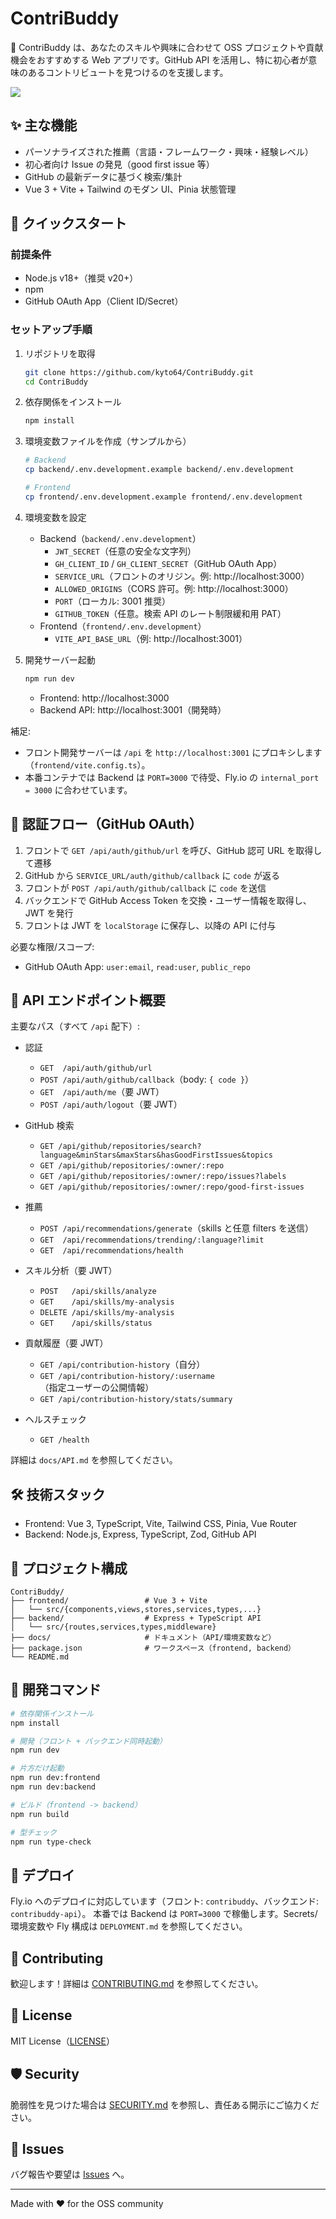 # ContriBuddy

🧭 ContriBuddy は、あなたのスキルや興味に合わせて OSS プロジェクトや貢献機会をおすすめする Web アプリです。GitHub API を活用し、特に初心者が意味のあるコントリビュートを見つけるのを支援します。

<kbd><img src="https://github.com/user-attachments/assets/abaaf604-63c7-4d7b-8d03-8057292dd35a" /></kbd>

## ✨ 主な機能

- パーソナライズされた推薦（言語・フレームワーク・興味・経験レベル）
- 初心者向け Issue の発見（good first issue 等）
- GitHub の最新データに基づく検索/集計
- Vue 3 + Vite + Tailwind のモダン UI、Pinia 状態管理

## 🚀 クイックスタート

### 前提条件
- Node.js v18+（推奨 v20+）
- npm
- GitHub OAuth App（Client ID/Secret）

### セットアップ手順

1. リポジトリを取得
   ```bash
   git clone https://github.com/kyto64/ContriBuddy.git
   cd ContriBuddy
   ```

2. 依存関係をインストール
   ```bash
   npm install
   ```

3. 環境変数ファイルを作成（サンプルから）
   ```bash
   # Backend
   cp backend/.env.development.example backend/.env.development

   # Frontend
   cp frontend/.env.development.example frontend/.env.development
   ```

4. 環境変数を設定
   - Backend（`backend/.env.development`）
     - `JWT_SECRET`（任意の安全な文字列）
     - `GH_CLIENT_ID` / `GH_CLIENT_SECRET`（GitHub OAuth App）
     - `SERVICE_URL`（フロントのオリジン。例: http://localhost:3000）
     - `ALLOWED_ORIGINS`（CORS 許可。例: http://localhost:3000）
     - `PORT`（ローカル: 3001 推奨）
     - `GITHUB_TOKEN`（任意。検索 API のレート制限緩和用 PAT）
   - Frontend（`frontend/.env.development`）
     - `VITE_API_BASE_URL`（例: http://localhost:3001）

5. 開発サーバー起動
   ```bash
   npm run dev
   ```

   - Frontend: http://localhost:3000
   - Backend API: http://localhost:3001（開発時）

補足:
- フロント開発サーバーは `/api` を `http://localhost:3001` にプロキシします（`frontend/vite.config.ts`）。
- 本番コンテナでは Backend は `PORT=3000` で待受、Fly.io の `internal_port = 3000` に合わせています。

## 🔐 認証フロー（GitHub OAuth）

1. フロントで `GET /api/auth/github/url` を呼び、GitHub 認可 URL を取得して遷移
2. GitHub から `SERVICE_URL/auth/github/callback` に `code` が返る
3. フロントが `POST /api/auth/github/callback` に `code` を送信
4. バックエンドで GitHub Access Token を交換・ユーザー情報を取得し、JWT を発行
5. フロントは JWT を `localStorage` に保存し、以降の API に付与

必要な権限/スコープ:
- GitHub OAuth App: `user:email`, `read:user`, `public_repo`

## 🧩 API エンドポイント概要

主要なパス（すべて `/api` 配下）:

- 認証
  - `GET  /api/auth/github/url`
  - `POST /api/auth/github/callback`（body: `{ code }`）
  - `GET  /api/auth/me`（要 JWT）
  - `POST /api/auth/logout`（要 JWT）

- GitHub 検索
  - `GET /api/github/repositories/search?language&minStars&maxStars&hasGoodFirstIssues&topics`
  - `GET /api/github/repositories/:owner/:repo`
  - `GET /api/github/repositories/:owner/:repo/issues?labels`
  - `GET /api/github/repositories/:owner/:repo/good-first-issues`

- 推薦
  - `POST /api/recommendations/generate`（skills と任意 filters を送信）
  - `GET  /api/recommendations/trending/:language?limit`
  - `GET  /api/recommendations/health`

- スキル分析（要 JWT）
  - `POST   /api/skills/analyze`
  - `GET    /api/skills/my-analysis`
  - `DELETE /api/skills/my-analysis`
  - `GET    /api/skills/status`

- 貢献履歴（要 JWT）
  - `GET /api/contribution-history`（自分）
  - `GET /api/contribution-history/:username`（指定ユーザーの公開情報）
  - `GET /api/contribution-history/stats/summary`

- ヘルスチェック
  - `GET /health`

詳細は `docs/API.md` を参照してください。

## 🛠️ 技術スタック

- Frontend: Vue 3, TypeScript, Vite, Tailwind CSS, Pinia, Vue Router
- Backend: Node.js, Express, TypeScript, Zod, GitHub API

## 📁 プロジェクト構成

```
ContriBuddy/
├── frontend/                 # Vue 3 + Vite
│   └── src/{components,views,stores,services,types,...}
├── backend/                  # Express + TypeScript API
│   └── src/{routes,services,types,middleware}
├── docs/                     # ドキュメント（API/環境変数など）
├── package.json              # ワークスペース（frontend, backend）
└── README.md
```

## 🔧 開発コマンド

```bash
# 依存関係インストール
npm install

# 開発（フロント + バックエンド同時起動）
npm run dev

# 片方だけ起動
npm run dev:frontend
npm run dev:backend

# ビルド（frontend -> backend）
npm run build

# 型チェック
npm run type-check
```

## 🚢 デプロイ

Fly.io へのデプロイに対応しています（フロント: `contribuddy`、バックエンド: `contribuddy-api`）。
本番では Backend は `PORT=3000` で稼働します。Secrets/環境変数や Fly 構成は `DEPLOYMENT.md` を参照してください。

## 🤝 Contributing

歓迎します！詳細は [CONTRIBUTING.md](CONTRIBUTING.md) を参照してください。

## 📄 License

MIT License（[LICENSE](LICENSE)）

## 🛡️ Security

脆弱性を見つけた場合は [SECURITY.md](SECURITY.md) を参照し、責任ある開示にご協力ください。

## 🐛 Issues

バグ報告や要望は [Issues](https://github.com/kyto64/ContriBuddy/issues) へ。

---

Made with ❤️ for the OSS community
